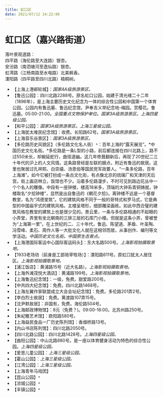```yaml
---
title: 虹口区  
date: 2021/07/12 14:22:06  
---
```

  
# 虹口区（嘉兴路街道）  
落叶景观道路：  
四平路（海伦路至大连路）银杏。  
安汾路（南泗塘河至逸仙路）银杏。  
虹湾路（江杨南路至水电路）北美枫香。  
溧阳路（四平路至四川北路）梧桐树。  
* 【上海上港邮轮城】：*国家4A级旅游景区。*  
* 【鲁迅公园】：四川北路2288号。原名虹口公园，始建于清光绪二十二年（1896年），是上海主要历史文化纪念为一体的综合性公园和中国第一个体育公园。公园内有鲁迅墓、鲁迅纪念馆，尹奉吉义举纪念地-梅园。赏樱花。鲁迅墓。05:00-21:00。*全国重点文物保护单位。国家3A级旅游景区。上海四星级公园。*  
* 【和平公园】：*国家3A级旅游景区。上海三星级公园。*  
* 【上海犹太难民纪念馆】：收费。长阳路62号。*国家3A级旅游景区。*  
* 【上海音乐谷景区】：*国家3A级旅游景区。*  
* 【多伦路历史风貌区】（多伦路文化名人街）`*`：百年上海的“露天展览”。*中国历史文化名街。*多伦路是一条L型的小路，前后都连接在四川北路上，路不过550米长，却蜿延蛇行，曲径道幽。这几年修葺翻新后，再现了20世纪二三十年代的沪上的人文风情。这条路曾经是左联的据点，附近有鲁迅的故居。这里也聚居过孔祥熙、白崇禧、汤恩伯等国民党军政要人。“一条多伦路，百年上海滩”。如今它被打扮成一条古文化街，有点像北京的琉璃厂和天津的天后宫。街上画店林立，饭馆也不少。沿着多伦路漫步，不时可见到路边花丛中一个个名人的雕像。中段有一座钟楼，楼高18米多，顶端的大钟系青铜铸就，钟楼取名“夕拾钟楼”，显然是出自鲁迅的《朝花夕拾》。离钟楼不远是一个基督教堂，名为“鸿德堂筑”。它的建筑风格不同于一般的哥特式和罗马式，它是典型的中国庙宇式的建筑风格。主楼呈塔形，细部雕梁画栋。如此中西合璧的建筑风格在教堂的建筑上也是很少见的。景云里，一条与多伦路相通的不起眼的小弄堂，弄里有坐北朝南的三排三层的石库门小楼。但就是这条小弄，曾被誉为“上海第一里”。在上世纪的二、三十年代，鲁迅、陈望道、茅盾、叶圣陶、冯雪峰、柔石、周作人等一大批文化人就在这相邻而居，从事创作、编刊等文学活动。*中国历史文化名街。中国原生态景点。*  
* 【上海港国际客运中心国际客运码头】：东大名路500号。*上海影视拍摄取景地。*  
* 【1933老场坊（前身是工部局宰牲场）】：溧阳路611号。原虹口犹太人居住区。*上海影视拍摄取景地。*  
* 【浦江饭店】：黄浦路15号（近大名路）。*上海影视拍摄取景地。*  
* 【上海外滩茂悦大酒店】：黄浦路199号。*上海影视拍摄取景地。*  
* 【上海鲁迅纪念馆】：一级，免费。甜爱路200号。  
* 【中共四大纪念馆】：免费。四川北路1468号。  
* 【上海左翼作家联盟成立大会会址纪念馆】：免费。多伦路201弄2号。  
* 【李白烈士故居】：免费。黄渡路107弄15号。  
* 【沈尹默故居】：非国有，免费。海伦路504号。  
* 【上海邮政博物馆】：8元（免费？)。09:00-16:00。北苏州路250号。  
* 【朱屺瞻艺术馆】：欧阳路580号。  
* 【上海益民食品一厂历史陈列馆】：香烟桥路13号。  
* 【内山书店陈列馆】：四川北路2050号。  
* 【四川北路公园】：四川北路1428号。*上海四星级公园。*  
* 【曲阳公园】：中山北路880号。是一座以体育健身活动为特色的综合性公园。*上海四星级公园。*  
* 【爱思儿童公园】：*上海三星级公园。*  
* 【霍山公园】：*上海三星级公园。*  
* 【江湾公园】：*上海三星级公园。*  
* 【上海青年马戏团】  
* 【昆山公园】`*`  
* 【凉城公园】`*`  
* 【丰镇公园】`*`  